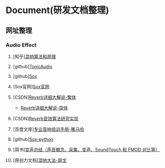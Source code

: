 # Document(研发文档整理)

## 网址整理

### Audio Effect

1. [知乎][混响算法和原理](https://zhuanlan.zhihu.com/p/83765648)  

2. [github][TonicAudio](https://github.com/TonicAudio/Tonic)  

3. [github][Sox](https://github.com/chirlu/sox)  

4. [Sox官网][Sox官网](http://sox.sourceforge.net/)  

5. [CSDN][Reverb详细大解说-繁体](https://blog.csdn.net/lilidejing/article/details/77930705)  
    + [Reverb详细大解说-简体](https://blog.csdn.net/wanggp_2007/article/details/5636263)

6. [CSDN][Reverb音效算法研究实现](https://blog.csdn.net/qiumingjian/article/details/43938687)  

7. [百度文库][专业音响培训手册-雅马哈](https://wenku.baidu.com/view/08154cc689eb172ded63b744.html?rec_flag=default)  

8. [github][Sox-python](https://github.com/rabitt/pysox)  

9. [简书][变声总结（声音概念、采集、变声、SoundTouch 和 FMOD 对比等）](https://www.jianshu.com/p/50ca2118db92)

10. [原创力文档][混响大法-胡戈](https://max.book118.com/html/2018/0117/149246267.shtm)  
